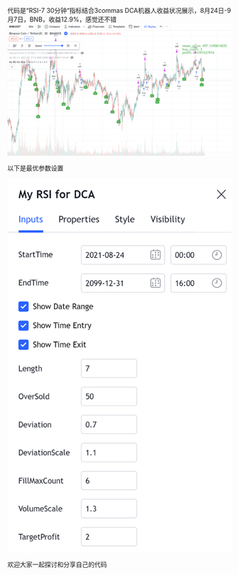 代码是“RSI-7 30分钟“指标结合3commas DCA机器人收益状况展示，8月24日-9月7日，BNB，收益12.9%，感觉还不错
![](https://github.com/bigbaldy1128/tradingview-strategy/blob/master/candle.png)



以下是最优参数设置

![](https://github.com/bigbaldy1128/tradingview-strategy/blob/master/params.PNG)

欢迎大家一起探讨和分享自己的代码